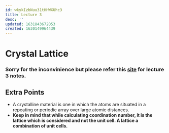```yaml
---
id: wkykIzbNuu31tHHWXUhc3
title: Lecture 3
desc: ''
updated: 1631843672053
created: 1630149964439
---
```



# Crystal Lattice

### Sorry for the inconvinience but please refer this [site](https://unread.parthshah.ml/notes/omAwLOv3wYSYrihgzYlu4.html) for lecture 3 notes.

## Extra Points
* A crystalline material is one in which the atoms are situated in a repeating or periodic array over large atomic distances.
* **Keep in mind that while calculating coordination number, it is the lattice which is considered and not the unit cell. A lattice a combination of unit cells.**
